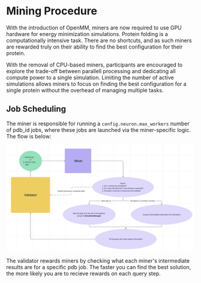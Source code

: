 # Mining Procedure

With the introduction of OpenMM, miners are now required to use GPU hardware for energy minimization simulations. Protein folding is a computationally intensive task. There are no shortcuts, and as such miners are rewarded truly on their ability to find the best configuration for their protein.

With the removal of CPU-based miners, participants are encouraged to explore the trade-off between parallell processing and dedicating all compute power to a single simulation. Limiting the number of active simulations allows miners to focus on finding the best configuration for a single protein without the overhead of managing multiple tasks.

## Job Scheduling

The miner is responsible for running a `config.neuron.max_workers` number of pdb_id jobs, where these jobs are launched via the miner-specific logic. The flow is below:

![Validator-flow](./assets/miner_flow.png)

The validator rewards miners by checking what each miner's intermediate results are for a specific pdb job. The faster you can find the best solution, the more likely you are to recieve rewards on each query step.
